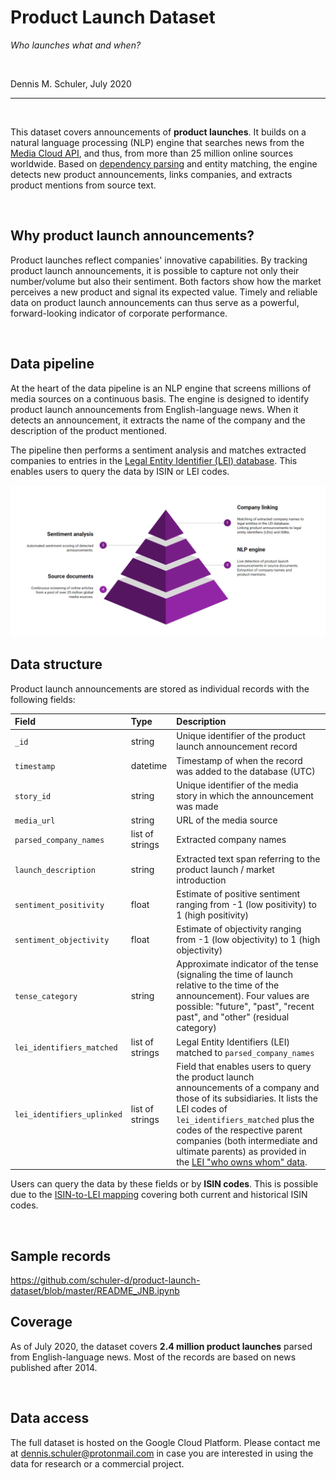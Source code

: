 
# Product Launch Dataset

*Who launches what and when?*

<br>

Dennis M. Schuler, July 2020


---
<br>


This dataset covers announcements of **product launches**. It builds on a natural language processing (NLP) engine that searches news from the [Media Cloud API](https://mediacloud.org/), and thus, from more than 25 million online sources worldwide. Based on [dependency parsing](https://spacy.io/usage/linguistic-features#dependency-parse) and entity matching, the engine detects new product announcements, links companies, and extracts product mentions from source text.


<br>

## Why product launch announcements?

Product launches reflect companies' innovative capabilities. By tracking product launch announcements, it is possible to capture not only their number/volume but also their sentiment. Both factors show how the market perceives a new product and signal its expected value. Timely and reliable data on product launch announcements can thus serve as a powerful, forward-looking indicator of corporate performance.

<br>

## Data pipeline

At the heart of the data pipeline is an NLP engine that screens millions of media sources on a continuous basis. The engine is designed to identify product launch announcements from English-language news. When it detects an announcement, it extracts the name of the company and the description of the product mentioned.

The pipeline then performs a sentiment analysis and matches extracted companies to entries in the [Legal Entity Identifier (LEI) database][1]. This enables users to query the data by ISIN or LEI codes.

[1]: https://www.gleif.org/en/


![data_pipeline](https://github.com/schuler-d/product-launch-dataset/raw/master/images/data%20pipeline.PNG "Data pipeline")


## Data structure

Product launch announcements are stored as individual records with the following fields:

Field | Type | Description
:--- | :--- | :---
`_id`| string | Unique identifier of the product launch announcement record
`timestamp`| datetime | Timestamp of when the record was added to the database (UTC)
`story_id` | string | Unique identifier of the media story in which the announcement was made
`media_url` | string | URL of the media source
`parsed_company_names` | list of strings| Extracted company names
`launch_description` | string | Extracted text span referring to the product launch / market introduction
`sentiment_positivity` | float | Estimate of positive sentiment ranging from -1 (low positivity) to 1 (high positivity)
`sentiment_objectivity` | float | Estimate of objectivity ranging from -1 (low objectivity) to 1 (high objectivity)
`tense_category` | string | Approximate indicator of the tense (signaling the time of launch relative to the time of the announcement). Four values are possible: "future", "past", "recent past", and "other" (residual category)
`lei_identifiers_matched` | list of strings | Legal Entity Identifiers (LEI) matched to `parsed_company_names`
`lei_identifiers_uplinked` | list of strings | Field that enables users to query the product launch announcements of a company and those of its subsidiaries. It lists the LEI codes of `lei_identifiers_matched` plus the codes of the respective parent companies (both intermediate and ultimate parents) as provided in the [LEI "who owns whom" data][1].

Users can query the data by these fields or by **ISIN codes**. This is possible due to the [ISIN-to-LEI mapping][2] covering both current and historical ISIN codes.

[1]: https://www.gleif.org/en/about-lei/common-data-file-format/relationship-record-cdf-format
[2]: https://www.gleif.org/en/lei-data/lei-mapping/download-isin-to-lei-relationship-files

<br>

## Sample records

https://github.com/schuler-d/product-launch-dataset/blob/master/README_JNB.ipynb


## Coverage

As of July 2020, the dataset covers **2.4 million product launches** parsed from English-language news. Most of the records are based on news published after 2014.

<br>

## Data access

The full dataset is hosted on the Google Cloud Platform. Please contact me at dennis.schuler@protonmail.com in case you are interested in using the data for research or a commercial project.

